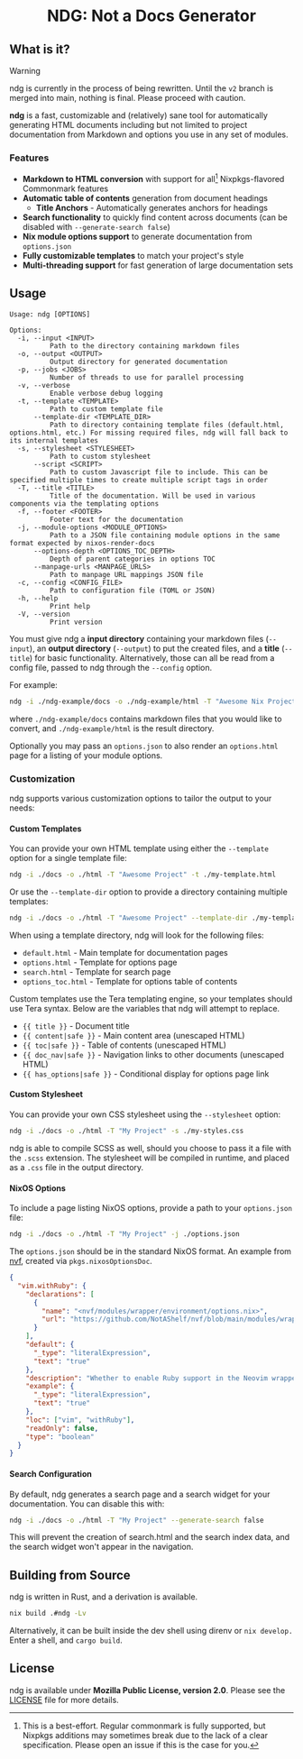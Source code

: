 <h1 align="center">
  <br>
  NDG: Not a Docs Generator
  <br>
</h1>

## What is it?

> [!WARNING]
> ndg is currently in the process of being rewritten. Until the `v2` branch is
> merged into main, nothing is final. Please proceed with caution.

**ndg** is a fast, customizable and (relatively) sane tool for automatically
generating HTML documents including but not limited to project documentation
from Markdown and options you use in any set of modules.

### Features

- **Markdown to HTML conversion** with support for all[^1] Nixpkgs-flavored
  Commonmark features
- **Automatic table of contents** generation from document headings
  - **Title Anchors** - Automatically generates anchors for headings
- **Search functionality** to quickly find content across documents (can be
  disabled with `--generate-search false`)
- **Nix module options support** to generate documentation from `options.json`
- **Fully customizable templates** to match your project's style
- **Multi-threading support** for fast generation of large documentation sets

[^1]: This is a best-effort. Regular commonmark is fully supported, but Nixpkgs
    additions may sometimes break due to the lack of a clear specification.
    Please open an issue if this is the case for you.

## Usage

```
Usage: ndg [OPTIONS]

Options:
  -i, --input <INPUT>
          Path to the directory containing markdown files
  -o, --output <OUTPUT>
          Output directory for generated documentation
  -p, --jobs <JOBS>
          Number of threads to use for parallel processing
  -v, --verbose
          Enable verbose debug logging
  -t, --template <TEMPLATE>
          Path to custom template file
      --template-dir <TEMPLATE_DIR>
          Path to directory containing template files (default.html, options.html, etc.) For missing required files, ndg will fall back to its internal templates
  -s, --stylesheet <STYLESHEET>
          Path to custom stylesheet
      --script <SCRIPT>
          Path to custom Javascript file to include. This can be specified multiple times to create multiple script tags in order
  -T, --title <TITLE>
          Title of the documentation. Will be used in various components via the templating options
  -f, --footer <FOOTER>
          Footer text for the documentation
  -j, --module-options <MODULE_OPTIONS>
          Path to a JSON file containing module options in the same format expected by nixos-render-docs
      --options-depth <OPTIONS_TOC_DEPTH>
          Depth of parent categories in options TOC
      --manpage-urls <MANPAGE_URLS>
          Path to manpage URL mappings JSON file
  -c, --config <CONFIG_FILE>
          Path to configuration file (TOML or JSON)
  -h, --help
          Print help
  -V, --version
          Print version
```

You must give ndg a **input directory** containing your markdown files
(`--input`), an **output directory** (`--output`) to put the created files, and
a **title** (`--title`) for basic functionality. Alternatively, those can all be
read from a config file, passed to ndg through the `--config` option.

For example:

```bash
ndg -i ./ndg-example/docs -o ./ndg-example/html -T "Awesome Nix Project"
```

where `./ndg-example/docs` contains markdown files that you would like to
convert, and `./ndg-example/html` is the result directory.

Optionally you may pass an `options.json` to also render an `options.html` page
for a listing of your module options.

### Customization

ndg supports various customization options to tailor the output to your needs:

#### Custom Templates

You can provide your own HTML template using either the `--template` option for
a single template file:

```bash
ndg -i ./docs -o ./html -T "Awesome Project" -t ./my-template.html
```

Or use the `--template-dir` option to provide a directory containing multiple
templates:

```bash
ndg -i ./docs -o ./html -T "Awesome Project" --template-dir ./my-templates
```

When using a template directory, ndg will look for the following files:

- `default.html` - Main template for documentation pages
- `options.html` - Template for options page
- `search.html` - Template for search page
- `options_toc.html` - Template for options table of contents

Custom templates use the Tera templating engine, so your templates should use
Tera syntax. Below are the variables that ndg will attempt to replace.

- `{{ title }}` - Document title
- `{{ content|safe }}` - Main content area (unescaped HTML)
- `{{ toc|safe }}` - Table of contents (unescaped HTML)
- `{{ doc_nav|safe }}` - Navigation links to other documents (unescaped HTML)
- `{{ has_options|safe }}` - Conditional display for options page link

#### Custom Stylesheet

You can provide your own CSS stylesheet using the `--stylesheet` option:

```bash
ndg -i ./docs -o ./html -T "My Project" -s ./my-styles.css
```

ndg is able to compile SCSS as well, should you choose to pass it a file with
the `.scss` extension. The stylesheet will be compiled in runtime, and placed as
a `.css` file in the output directory.

#### NixOS Options

To include a page listing NixOS options, provide a path to your `options.json`
file:

```bash
ndg -i ./docs -o ./html -T "My Project" -j ./options.json
```

[nvf]: https://github.com/notashelf/nvf

The `options.json` should be in the standard NixOS format. An example from
[nvf], created via `pkgs.nixosOptionsDoc`.

```JSON
{
  "vim.withRuby": {
    "declarations": [
      {
        "name": "<nvf/modules/wrapper/environment/options.nix>",
        "url": "https://github.com/NotAShelf/nvf/blob/main/modules/wrapper/environment/options.nix"
      }
    ],
    "default": {
      "_type": "literalExpression",
      "text": "true"
    },
    "description": "Whether to enable Ruby support in the Neovim wrapper.\n.",
    "example": {
      "_type": "literalExpression",
      "text": "true"
    },
    "loc": ["vim", "withRuby"],
    "readOnly": false,
    "type": "boolean"
  }
}
```

#### Search Configuration

By default, ndg generates a search page and a search widget for your
documentation. You can disable this with:

```bash
ndg -i ./docs -o ./html -T "My Project" --generate-search false
```

This will prevent the creation of search.html and the search index data, and the
search widget won't appear in the navigation.

## Building from Source

ndg is written in Rust, and a derivation is available.

```bash
nix build .#ndg -Lv
```

Alternatively, it can be built inside the dev shell using direnv or
`nix develop.` Enter a shell, and `cargo build`.

## License

ndg is available under **Mozilla Public License, version 2.0**. Please see the
[LICENSE](./LICENSE) file for more details.
